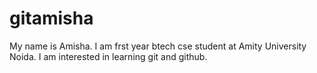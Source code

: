 # gitamisha
My name is Amisha. I am frst year btech cse student at Amity University Noida. I am interested in learning git and github.
